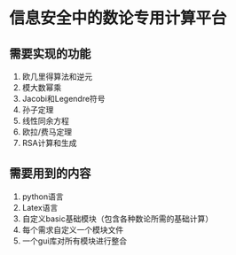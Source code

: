 # 信息安全中的数论专用计算平台

## 需要实现的功能

1. 欧几里得算法和逆元
2. 模大数幂乘
3. Jacobi和Legendre符号
4. 孙子定理
5. 线性同余方程
6. 欧拉/费马定理
7. RSA计算和生成

## 需要用到的内容

1. python语言
2. Latex语言
3. 自定义basic基础模块（包含各种数论所需的基础计算）
4. 每个需求自定义一个模块文件
5. 一个gui库对所有模块进行整合
